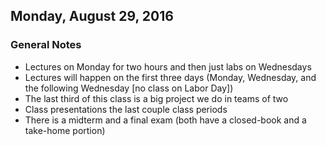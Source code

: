 ## Monday, August 29, 2016

### General Notes
- Lectures on Monday for two hours and then just labs on Wednesdays  
- Lectures will happen on the first three days (Monday, Wednesday, and the following Wednesday [no class on Labor Day])
- The last third of this class is a big project we do in teams of two
- Class presentations the last couple class periods
- There is a midterm and a final exam (both have a closed-book and a take-home portion)
